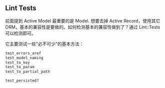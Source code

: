## Lint Tests

前面提到 Active Model 最重要的是 Model. 想要去掉 Active Record，使用其它 ORM，基本的兼容性是要做的。如何检测基本的兼容性做到了？通过 Lint::Tests 可以检测即可。

它主要测试一些"必不可少"的基本方法：

```ruby
test_errors_aref
test_model_naming
test_to_key
test_to_param
test_to_partial_path

test_persisted?
```

